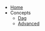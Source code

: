 * [Home](index.md)
* Concepts
  * [Dag](concepts/1_dag.md) 
  * [Advanced](concepts/2_advanced.md) 
